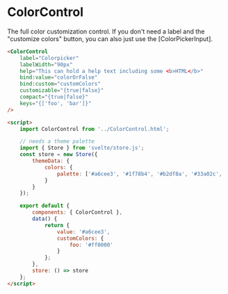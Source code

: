 # ColorControl

The full color customization control. If you don't need a label and the "customize colors" button, you can also just use the [ColorPickerInput].

```html
<ColorControl
    label="Colorpicker"
    labelWidth="90px"
    help="This can hold a help text including some <b>HTML</b>"
    bind:value="colorOrFalse"
    bind:custom="customColors"
    customizable="{true|false}"
    compact="{true|false}"
    keys="{['foo', 'bar']}"
/>

<script>
    import ColorControl from '../ColorControl.html';

    // needs a theme palette
    import { Store } from 'svelte/store.js';
    const store = new Store({
        themeData: {
            colors: {
                palette: ['#a6cee3', '#1f78b4', '#b2df8a', '#33a02c', '#fb9a99']
            }
        }
    });

    export default {
        components: { ColorControl },
        data() {
            return {
                value: '#a6cee3',
                customColors: {
                    foo: '#ff0000'
                }
            };
        },
        store: () => store
    };
</script>
```
